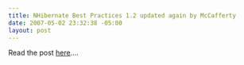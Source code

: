 ```yaml
---
title: NHibernate Best Practices 1.2 updated again by McCafferty
date: 2007-05-02 23:32:38 -05:00
layout: post
---
```


Read the post [here](http://devlicio.us/blogs/billy_mccafferty/archive/2007/05/02/nhibernate-best-practices-article-updated.aspx)....